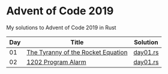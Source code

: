 # Advent of Code 2019

My solutions to Advent of Code 2019 in Rust

| Day | Title | Solution |
|-----|-------|----------|
| 01 | [The Tyranny of the Rocket Equation](https://adventofcode.com/2019/day/1)    | [day01.rs](src/solutions/day01.rs) |
| 02 | [1202 Program Alarm](https://adventofcode.com/2019/day/2)                    | [day01.rs](src/solutions/day02.rs) |
